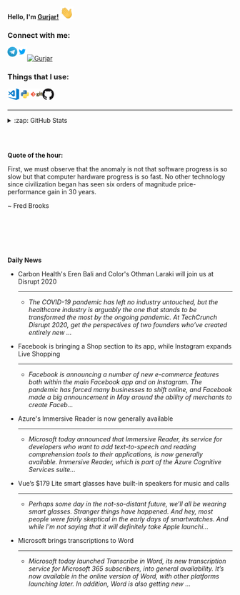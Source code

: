 #### Hello, I'm [Gurjar!](https://GurjarKing.github.io) <img src="https://raw.githubusercontent.com/ABSphreak/ABSphreak/master/gifs/Hi.gif" width="30px"></h2>


### Connect with me:

[<img align="left" alt="Gurjar | Telegram" width="22px" src="https://raw.githubusercontent.com/github/explore/80688e429a7d4ef2fca1e82350fe8e3517d3494d/topics/telegram/telegram.png" />][Telegram]
[<img align="left" alt="Gurjar | Twitter" width="22px" src="https://raw.githubusercontent.com/github/explore/80688e429a7d4ef2fca1e82350fe8e3517d3494d/topics/twitter/twitter.png" />][Twitter]

<br > <a href="https://github.com/GurjarKing"><img src="https://komarev.com/ghpvc/?username=GurjarKing" alt="Gurjar" /></a> <br />

<!-- <br >

![](https://visitor-badge.glitch.me/badge?page_id=GurjarKing)

<br /> -->

### Things that I use:

[<img align="left" alt="Visual Studio Code" width="26px" src="https://raw.githubusercontent.com/github/explore/80688e429a7d4ef2fca1e82350fe8e3517d3494d/topics/visual-studio-code/visual-studio-code.png" />][VSCode]
[<img align="left" alt="Python" width="26px" src="https://raw.githubusercontent.com/github/explore/80688e429a7d4ef2fca1e82350fe8e3517d3494d/topics/python/python.png" />][Python]
[<img align="left" alt="Git" width="26px" src="https://raw.githubusercontent.com/github/explore/80688e429a7d4ef2fca1e82350fe8e3517d3494d/topics/git/git.png" />][Git]
[<img align="left" alt="GitHub" width="26px" src="https://raw.githubusercontent.com/github/explore/78df643247d429f6cc873026c0622819ad797942/topics/github/github.png" />][Github]

<br />
<br />

---
<details>
  <summary>:zap: GitHub Stats</summary>

<img align="left" alt="Gurjar's Github Stats" src="https://github-readme-stats.vercel.app/api?username=GurjarKing&show_icons=true&hide_border=true&count_private=true&include_all_commit=true&theme=algolia" />

</details>

<!-- ### 🔔 My latest tweet
<a href="https://twitter.com/Gurjar_King43" target="_blank">
	<img src="https://github.com/GurjarKing/GurjarKing/raw/master/tweet.png" width="70%" align="center" alt="Click to view on Twitter" title="My latest tweet, as an image"/>
</a> -->
<br>

<pre>

</pre>

**Quote of the hour:**

First, we must observe that the anomaly is not that software progress is so slow but that computer hardware progress is so fast. No other technology since civilization began has seen six orders of magnitude price-performance gain in 30 years.

~ Fred Brooks
<pre>

</pre>
<br>
<pre>


</pre>
<strong>Daily News</strong>
  
  - Carbon Health's Eren Bali and Color's Othman Laraki will join us at Disrupt 2020
     <hr/>
     
      - *The COVID-19 pandemic has left no industry untouched, but the healthcare industry is arguably the one that stands to be transformed the most by the ongoing pandemic. At TechCrunch Disrupt 2020, get the perspectives of two founders who’ve created entirely new …*
     
  - Facebook is bringing a Shop section to its app, while Instagram expands Live Shopping
      <hr/>
      
      - *Facebook is announcing a number of new e-commerce features both within the main Facebook app and on Instagram. The pandemic has forced many businesses to shift online, and Facebook made a big announcement in May around the ability of merchants to create Faceb…*
      
  - Azure's Immersive Reader is now generally available
      <hr/>
      
      - *Microsoft today announced that Immersive Reader, its service for developers who want to add text-to-speech and reading comprehension tools to their applications, is now generally available. Immersive Reader, which is part of the Azure Cognitive Services suite…*
      
  - Vue’s $179 Lite smart glasses have built-in speakers for music and calls
      <hr/>
      
      - *Perhaps some day in the not-so-distant future, we’ll all be wearing smart glasses. Stranger things have happened. And hey, most people were fairly skeptical in the early days of smartwatches. And while I’m not saying that it will definitely take Apple launchi…*
       
  - Microsoft brings transcriptions to Word
      <hr/>
       
       - *Microsoft today launched Transcribe in Word, its new transcription service for Microsoft 365 subscribers, into general availability. It’s now available in the online version of Word, with other platforms launching later. In addition, Word is also getting new …*
      

<br />

[VSCode]: https://code.visualstudio.com/
[Python]: https://www.python.org/
[Git]: https://git-scm.com/
[Github]: https://github.com/
[Telegram]: https://t.me/Gurjar_King/
[Twitter]: https://twitter.com/Gurjar_King43/
